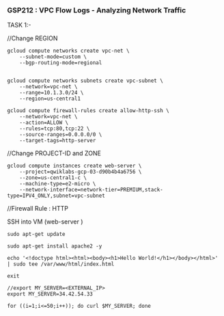 ### GSP212 :  VPC Flow Logs - Analyzing Network Traffic 


TASK 1:- 

//Change REGION
```
gcloud compute networks create vpc-net \
    --subnet-mode=custom \
    --bgp-routing-mode=regional 
    

gcloud compute networks subnets create vpc-subnet \
    --network=vpc-net \
    --range=10.1.3.0/24 \
    --region=us-central1
```

```
gcloud compute firewall-rules create allow-http-ssh \
	--network=vpc-net \
	--action=ALLOW \
	--rules=tcp:80,tcp:22 \
	--source-ranges=0.0.0.0/0 \
  	--target-tags=http-server
```
//Change PROJECT-ID and ZONE
```
gcloud compute instances create web-server \
    --project=qwiklabs-gcp-03-d90b4b4a6756 \
    --zone=us-central1-c \
    --machine-type=e2-micro \
    --network-interface=network-tier=PREMIUM,stack-type=IPV4_ONLY,subnet=vpc-subnet 
```
//Firewall Rule : HTTP

SSH into VM (web-server )
```
sudo apt-get update

sudo apt-get install apache2 -y

echo '<!doctype html><html><body><h1>Hello World!</h1></body></html>' | sudo tee /var/www/html/index.html

exit
```


```
//export MY_SERVER=<EXTERNAL_IP>
export MY_SERVER=34.42.54.33

for ((i=1;i<=50;i++)); do curl $MY_SERVER; done
```

    

 
